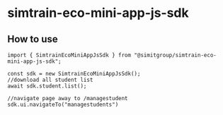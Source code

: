 # simtrain-eco-mini-app-js-sdk

## How to use

```
import { SimtrainEcoMiniAppJsSdk } from "@simitgroup/simtrain-eco-mini-app-js-sdk";

const sdk = new SimtrainEcoMiniAppJsSdk();
//download all student list
await sdk.student.list();

//navigate page away to /managestudent
sdk.ui.navigateTo("managestudents")

```
